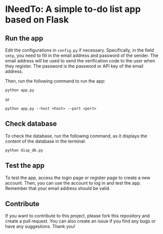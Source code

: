 # INeedTo: A simple to-do list app based on Flask

## Run the app

Edit the configurations in `config.py` if necessary. Specifically, in the field `smtp`, you need to fill in the email address and password of the sender. The email address will be used to send the verification code to the user when they register. The password is the password or API key of the email address.

Then, run the following command to run the app:

```
python app.py
```

or

```
python app.py --host <host> --port <port>
```

## Check database

To check the database, run the following command, as it displays the content of the database in the terminal:

```
python disp_db.py
```

## Test the app

To test the app, access the login page or register page to create a new account. Then, you can use the account to log in and test the app. Remember that your email address should be valid.

## Contribute

If you want to contribute to this project, please fork this repository and create a pull request. You can also create an issue if you find any bugs or have any suggestions. Thank you!
